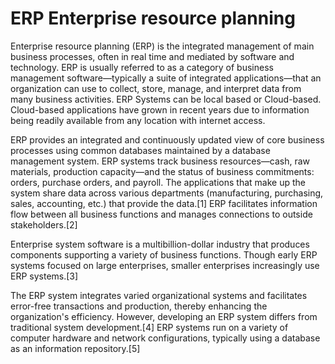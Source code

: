 # ERP Enterprise resource planning
 
 Enterprise resource planning (ERP) is the integrated management of main business processes, often in real time and mediated by software and technology. ERP is usually referred to as a category of business management software—typically a suite of integrated applications—that an organization can use to collect, store, manage, and interpret data from many business activities. ERP Systems can be local based or Cloud-based. Cloud-based applications have grown in recent years due to information being readily available from any location with internet access.

ERP provides an integrated and continuously updated view of core business processes using common databases maintained by a database management system. ERP systems track business resources—cash, raw materials, production capacity—and the status of business commitments: orders, purchase orders, and payroll. The applications that make up the system share data across various departments (manufacturing, purchasing, sales, accounting, etc.) that provide the data.[1] ERP facilitates information flow between all business functions and manages connections to outside stakeholders.[2]

Enterprise system software is a multibillion-dollar industry that produces components supporting a variety of business functions. Though early ERP systems focused on large enterprises, smaller enterprises increasingly use ERP systems.[3]

The ERP system integrates varied organizational systems and facilitates error-free transactions and production, thereby enhancing the organization's efficiency. However, developing an ERP system differs from traditional system development.[4] ERP systems run on a variety of computer hardware and network configurations, typically using a database as an information repository.[5]